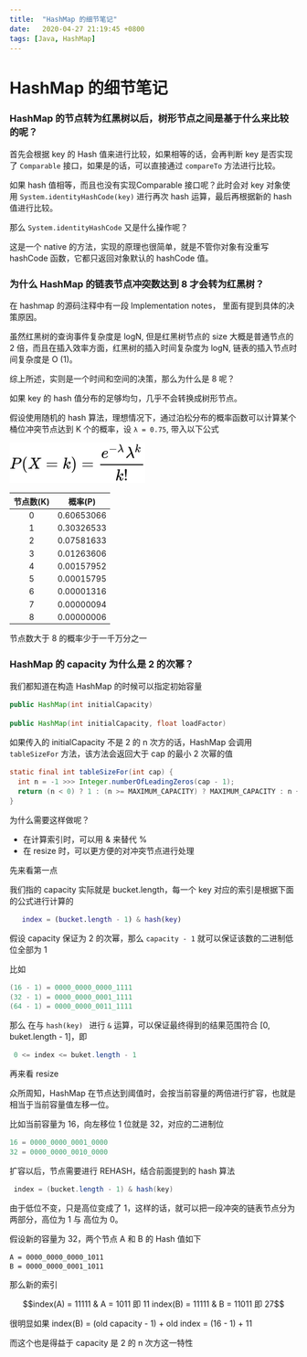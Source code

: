 ```yaml
---
title:  "HashMap 的细节笔记"
date:   2020-04-27 21:19:45 +0800
tags: [Java, HashMap]
---
```


# HashMap 的细节笔记



### **HashMap 的节点转为红黑树以后，树形节点之间是基于什么来比较的呢？**

首先会根据 key 的 Hash 值来进行比较，如果相等的话，会再判断 key 是否实现了 `Comparable` 接口，如果是的话，可以直接通过 `compareTo` 方法进行比较。

如果 hash 值相等，而且也没有实现Comparable 接口呢？此时会对 key 对象使用 `System.identityHashCode(key)` 进行再次 hash 运算，最后再根据新的 hash 值进行比较。

那么 `System.identityHashCode` 又是什么操作呢？

这是一个 native 的方法，实现的原理也很简单，就是不管你对象有没重写 hashCode 函数，它都只返回对象默认的 hashCode 值。



### **为什么 HashMap 的链表节点冲突数达到 8 才会转为红黑树？**

在 hashmap 的源码注释中有一段 Implementation notes， 里面有提到具体的决策原因。

虽然红黑树的查询事件复杂度是 logN,  但是红黑树节点的 size 大概是普通节点的 2 倍，而且在插入效率方面，红黑树的插入时间复杂度为 logN, 链表的插入节点时间复杂度是 O (1)。

综上所述，实则是一个时间和空间的决策，那么为什么是 8 呢？

如果 key 的 hash 值分布的足够均匀，几乎不会转换成树形节点。

假设使用随机的 hash 算法，理想情况下，通过泊松分布的概率函数可以计算某个桶位冲突节点达到 K 个的概率，设 `λ = 0.75`, 带入以下公式



![](img/poisson-distribution.svg)



| 节点数(K) |  概率(P)   |
| :-------: | :--------: |
|     0     | 0.60653066 |
|     1     | 0.30326533 |
|     2     | 0.07581633 |
|     3     | 0.01263606 |
|     4     | 0.00157952 |
|     5     | 0.00015795 |
|     6     | 0.00001316 |
|     7     | 0.00000094 |
|     8     | 0.00000006 |

节点数大于 8 的概率少于一千万分之一 



### **HashMap 的 capacity 为什么是 2 的次幂？**

我们都知道在构造 HashMap 的时候可以指定初始容量

```java
public HashMap(int initialCapacity)

public HashMap(int initialCapacity, float loadFactor)
```

如果传入的 initialCapacity 不是 2 的 n 次方的话，HashMap 会调用 `tableSizeFor` 方法，该方法会返回大于 cap 的最小 2 次幂的值

```java
static final int tableSizeFor(int cap) {
  int n = -1 >>> Integer.numberOfLeadingZeros(cap - 1);
  return (n < 0) ? 1 : (n >= MAXIMUM_CAPACITY) ? MAXIMUM_CAPACITY : n + 1;
}
```

为什么需要这样做呢？

- 在计算索引时，可以用 & 来替代 %
- 在 resize 时，可以更方便的对冲突节点进行处理

先来看第一点

我们指的 capacity 实际就是 bucket.length，每一个 key 对应的索引是根据下面的公式进行计算的

```matlab
   index = (bucket.length - 1) & hash(key)
```

假设 capacity 保证为 2 的次幂，那么 `capacity - 1` 就可以保证该数的二进制低位全部为 1

比如 

```java
(16 - 1) = 0000_0000_0000_1111
(32 - 1) = 0000_0000_0001_1111
(64 - 1) = 0000_0000_0011_1111
```

那么 在与 `hash(key) ` 进行 `&` 运算，可以保证最终得到的结果范围符合 [0, buket.length - 1]，即

```java
 0 <= index <= buket.length - 1
```



再来看 resize

众所周知，HashMap 在节点达到阈值时，会按当前容量的两倍进行扩容，也就是相当于当前容量值左移一位。

比如当前容量为 16，向左移位 1 位就是 32，对应的二进制位

```java
16 = 0000_0000_0001_0000
32 = 0000_0000_0010_0000  
```

扩容以后，节点需要进行 REHASH，结合前面提到的 hash 算法

```java
 index = (bucket.length - 1) & hash(key)
```

由于低位不变，只是高位变成了 1，这样的话，就可以把一段冲突的链表节点分为两部分，高位为 1 与 高位为 0。

假设新的容量为 32，两个节点 A 和 B 的 Hash 值如下

```properties
A = 0000_0000_0000_1011
B = 0000_0000_0001_1011
```

那么新的索引

```math
index(A) = 11111 & A = 1011 即 11
index(B) = 11111 & B = 11011 即 27
```

很明显如果 index(B) = (old capacity - 1) + old index =  (16 - 1) + 11

而这个也是得益于 capacity 是 2 的 n 次方这一特性